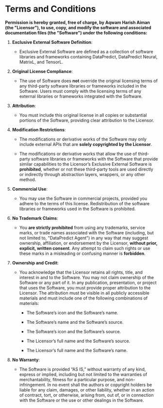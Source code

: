 # Terms and Conditions

**Permission is hereby granted, free of charge, by Aqwam Harish Aiman (the "Licensor"), to use, copy, and modify the software and associated documentation files (the "Software") under the following conditions:**

1. **Exclusive External Software Definition**: 

   * Exclusive External Software are defined as a collection of software libraries and frameworks containing DataPredict, DataPredict Neural, MatrixL, and TensorL.

2. **Original License Compliance**:

    * The use of Software does **not** override the original licensing terms of any third-party software libraries or frameworks included in the Software. Users must comply with the licensing terms of any external libraries or frameworks integrated with the Software.

3. **Attribution**:

   * You must include this original license in all copies or substantial portions of the Software, providing clear attribution to the Licensor.

4. **Modification Restrictions**:
   
   * The modifications or derivative works of the Software may only include external APIs that are **solely copyrighted by the Licensor**.
     
   * The modifications or derivative works that allow the use of third-party software libraries or frameworks with the Software that provide similar capabilities to the Licensor’s Exclusive External Software is **prohibited**, whether or not these third-party tools are used directly or indirectly through abstraction layers, wrappers, or any other method.

5. **Commercial Use**:

   * You may use the Software in commercial projects, provided you adhere to the terms of this license. Redistribution of the software libraries or frameworks used in the Software is prohibited.

6. **No Trademark Claims**:

   * You **are strictly prohibited** from using any trademarks, service marks, or trade names associated with the Software (including, but not limited to, "DataPredict Agent") in any way that may suggest ownership, affiliation, or endorsement by the Licensor, **without prior, explicit, written consent**. Any attempt to claim such rights or use these marks in a misleading or confusing manner is **forbidden**.

7. **Ownership and Credit**:

   * You acknowledge that the Licensor retains all rights, title, and interest in and to the Software. You may not claim ownership of the Software or any part of it. In any publication, presentation, or project that uses the Software, you must provide proper attribution to the Licensor. The attribution must be visible in all publicly accessible materials and must include one of the following combinations of materials:

      * The Software’s icon and the Software’s name.
     
      * The Software’s name and the Software’s source.
     
      * The Software’s icon and the Software’s source.
     
      * The Licensor’s full name and the Software’s source.
     
      * The Licensor’s full name and the Software’s name.

8. **No Warranty**:

   * The Software is provided “AS IS,” without warranty of any kind, express or implied, including but not limited to the warranties of merchantability, fitness for a particular purpose, and non-infringement. In no event shall the authors or copyright holders be liable for any claim, damages, or other liability, whether in an action of contract, tort, or otherwise, arising from, out of, or in connection with the Software or the use or other dealings in the Software.

